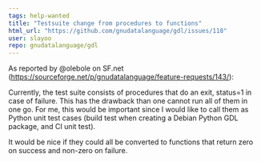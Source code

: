 ```yaml
---
tags: help-wanted
title: "Testsuite change from procedures to functions"
html_url: "https://github.com/gnudatalanguage/gdl/issues/118"
user: slayoo
repo: gnudatalanguage/gdl
---
```


As reported by @olebole on SF.net (https://sourceforge.net/p/gnudatalanguage/feature-requests/143/):

Currently, the test suite consists of procedures that do an exit, status=1 in case of failure. This has the drawback than one cannot run all of them in one go. For me, this would be important since I would like to call them as Python unit test cases (build test when creating a Debian Python GDL package, and CI unit test).

It would be nice if they could all be converted to functions that return zero on success and non-zero on failure.